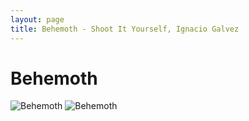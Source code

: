 ```yaml
---
layout: page
title: Behemoth - Shoot It Yourself, Ignacio Galvez
---
```


# Behemoth

![Behemoth](http://assets.farmhouse.co/publishing/1-shoot-it-yourself/images/behemoth-1.jpg)
![Behemoth](http://assets.farmhouse.co/publishing/1-shoot-it-yourself/images/behemoth-2.jpg)
